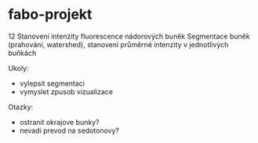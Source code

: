 fabo-projekt
============
12 Stanovení intenzity fluorescence nádorových buněk
Segmentace buněk (prahování, watershed), stanovení průměrné intenzity v jednotlivých buňkách

Ukoly:

- vylepsit segmentaci
- vymyslet zpusob vizualizace

Otazky:

- ostranit okrajove bunky?
- nevadi prevod na sedotonovy?

